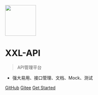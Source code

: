 <img src="https://www.xuxueli.com/xxl-job/data/images/xxl-logo.png" width="100" >

# XXL-API

> API管理平台

- 强大易用、接口管理、文档、Mock、测试

[GitHub](https://github.com/xuxueli/xxl-api/)
[Gitee](http://gitee.com/xuxueli0323/xxl-api)
[Get Started](#《API管理平台XXL-API》)